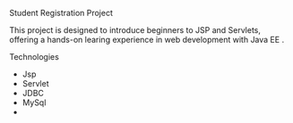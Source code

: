 Student Registration Project 

This project is designed to introduce beginners to JSP and Servlets, offering a hands-on learing experience in web development with Java EE .

Technologies
- Jsp
- Servlet
- JDBC
- MySql
- 
